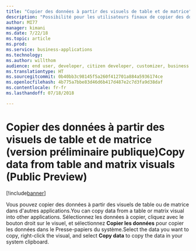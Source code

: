 ```yaml
---
title: "Copier des données à partir des visuels de table et de matrice"
description: "Possibilité pour les utilisateurs finaux de copier des données à partir des visuels de table ou de matrice"
author: MI77
manager: kimani
ms.date: 7/22/18
ms.topic: article
ms.prod: 
ms.service: business-applications
ms.technology: 
ms.author: willthom
audience: end user, developer, citizen developer, customizer, business analyst, IT pro
ms.translationtype: HT
ms.sourcegitcommit: 0b40bb3c98145f5a260f412701a884a5936174ce
ms.openlocfilehash: 4b775a7bbe83d46d6b417d487e2c7d3fa9d38daf
ms.contentlocale: fr-fr
ms.lasthandoff: 07/18/2018

---
```


# <a name="copy-data-from-table-and-matrix-visuals-public-preview"></a><span data-ttu-id="13b03-103">Copier des données à partir des visuels de table et de matrice (version préliminaire publique)</span><span class="sxs-lookup"><span data-stu-id="13b03-103">Copy data from table and matrix visuals (Public Preview)</span></span>

[!include[banner](../../../includes/banner.md)]

<span data-ttu-id="13b03-104">Vous pouvez copier des données à partir des visuels de table ou de matrice dans d'autres applications.</span><span class="sxs-lookup"><span data-stu-id="13b03-104">You can copy data from a table or matrix visual into other applications.</span></span> <span data-ttu-id="13b03-105">Sélectionnez les données à copier, cliquez avec le bouton droit sur le visuel, et sélectionnez **Copier les données** pour copier les données dans le Presse-papiers du système.</span><span class="sxs-lookup"><span data-stu-id="13b03-105">Select the data you want to copy, right-click the visual, and select **Copy data** to copy the data in your system clipboard.</span></span> 

<!--
### Who uses this feature
This feature is intended for end user, developer, citizen developer, customizer, business analyst, IT pro. No additional setup is required.
## Status
### Development status
In development
#### Target timeframe
October ‘18
-->

